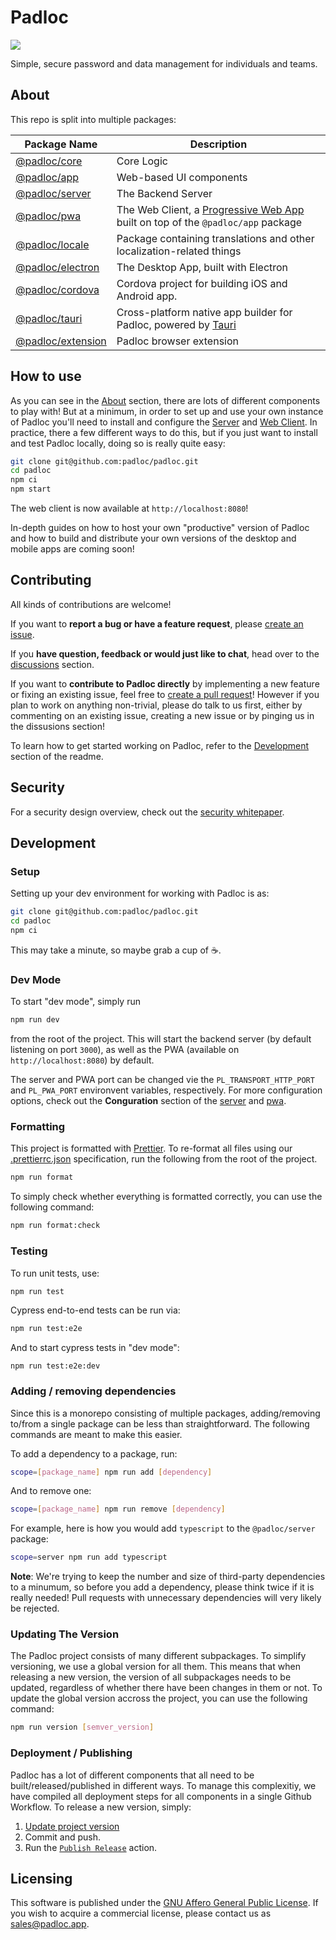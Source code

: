 # Padloc

[![](https://github.com/padloc/padloc/workflows/Run%20Tests/badge.svg?branch=v4)](https://github.com/padloc/padloc/actions?workflow=Run+Tests)

Simple, secure password and data management for individuals and teams.

## About

This repo is split into multiple packages:

| Package Name                            | Description                                                                                                                               |
| --------------------------------------- | ----------------------------------------------------------------------------------------------------------------------------------------- |
| [@padloc/core](packages/core)           | Core Logic                                                                                                                                |
| [@padloc/app](packages/app)             | Web-based UI components                                                                                                                   |
| [@padloc/server](packages/server)       | The Backend Server                                                                                                                        |
| [@padloc/pwa](packages/pwa)             | The Web Client, a [Progressive Web App](https://developers.google.com/web/progressive-web-apps) built on top of the `@padloc/app` package |
| [@padloc/locale](packages/locale)       | Package containing translations and other localization-related things                                                                     |
| [@padloc/electron](packages/electron)   | The Desktop App, built with Electron                                                                                                      |
| [@padloc/cordova](packages/cordova)     | Cordova project for building iOS and Android app.                                                                                         |
| [@padloc/tauri](packages/tauri)         | Cross-platform native app builder for Padloc, powered by [Tauri](https://github.com/tauri-apps/tauri)                                     |
| [@padloc/extension](packages/extension) | Padloc browser extension                                                                                                                  |

## How to use

As you can see in the [About](#about) section, there are lots of different components to play with! But at a minimum, in
order to set up and use your own instance of Padloc you'll need to install and configure the [Server](packages/server)
and [Web Client](packages/pwa). In practice, there a few different ways to do this, but if you just want to install and
test Padloc locally, doing so is really quite easy:

```sh
git clone git@github.com:padloc/padloc.git
cd padloc
npm ci
npm start
```

The web client is now available at `http://localhost:8080`!

In-depth guides on how to host your own "productive" version of Padloc and how to build and distribute your own versions
of the desktop and mobile apps are coming soon!

## Contributing

All kinds of contributions are welcome!

If you want to **report a bug or have a feature request**, please
[create an issue](https://github.com/padloc/padloc/issues).

If you **have question, feedback or would just like to chat**, head over to the
[discussions](https://github.com/padloc/padloc/discussions) section.

If you want to **contribute to Padloc directly** by implementing a new feature or fixing an existing issue, feel free to
[create a pull request](https://github.com/padloc/padloc/pulls)! However if you plan to work on anything non-trivial,
please do talk to us first, either by commenting on an existing issue, creating a new issue or by pinging us in the
dissusions section!

To learn how to get started working on Padloc, refer to the [Development](#development) section of the readme.

## Security

For a security design overview, check out the [security whitepaper](security.md).

## Development

### Setup

Setting up your dev environment for working with Padloc is as:

```sh
git clone git@github.com:padloc/padloc.git
cd padloc
npm ci
```

This may take a minute, so maybe grab a cup of ☕️.

### Dev Mode

To start "dev mode", simply run

```sh
npm run dev
```

from the root of the project. This will start the backend server (by default listening on port `3000`), as well as the
PWA (available on `http://localhost:8080`) by default.

The server and PWA port can be changed vie the `PL_TRANSPORT_HTTP_PORT` and `PL_PWA_PORT` environvent variables,
respectively. For more configuration options, check out the **Conguration** section of the
[server](packages/server#configuration) and [pwa](packages/pwa#configuration).

### Formatting

This project is formatted with [Prettier](https://prettier.io/). To re-format all files using our
[.prettierrc.json](.prettierrc.json) specification, run the following from the root of the project.

```sh
npm run format
```

To simply check whether everything is formatted correctly, you can use the following command:

```sh
npm run format:check
```

### Testing

To run unit tests, use:

```sh
npm run test
```

Cypress end-to-end tests can be run via:

```sh
npm run test:e2e
```

And to start cypress tests in "dev mode":

```ssh
npm run test:e2e:dev
```

### Adding / removing dependencies

Since this is a monorepo consisting of multiple packages, adding/removing to/from a single package can be less than
straightforward. The following commands are meant to make this easier.

To add a dependency to a package, run:

```sh
scope=[package_name] npm run add [dependency]
```

And to remove one:

```sh
scope=[package_name] npm run remove [dependency]
```

For example, here is how you would add `typescript` to the `@padloc/server` package:

```sh
scope=server npm run add typescript
```

**Note**: We're trying to keep the number and size of third-party dependencies to a minumum, so before you add a
dependency, please think twice if it is really needed! Pull requests with unnecessary dependencies will very likely be
rejected.

### Updating The Version

The Padloc project consists of many different subpackages. To simplify versioning, we use a global version for all them.
This means that when releasing a new version, the version of all subpackages needs to be updated, regardless of whether
there have been changes in them or not. To update the global version accross the project, you can use the following
command:

```sh
npm run version [semver_version]
```

### Deployment / Publishing

Padloc has a lot of different components that all need to be built/released/published in different ways. To manage this
complexitiy, we have compiled all deployment steps for all components in a single Github Workflow. To release a new
version, simply:

1. [Update project version](#updating-the-version)
2. Commit and push.
3. Run the [`Publish Release`](https://github.com/padloc/padloc/actions?workflow=Publish+Release) action.

## Licensing

This software is published under the [GNU Affero General Public License](LICENSE). If you wish to acquire a commercial
license, please contact us as [sales@padloc.app](mailto:sales@padloc.app?subject=Padloc%20Commercial%20License).

